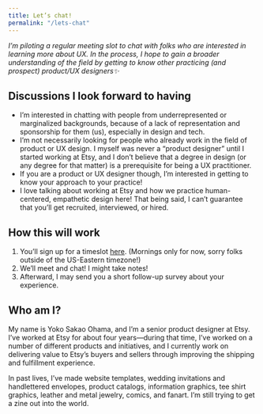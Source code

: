 ```yaml
---
title: Let’s chat!
permalink: "/lets-chat"
---
```


<p class="text-body-largest text-full-width"><em>I’m piloting a regular meeting slot to chat with folks who are interested in learning more about UX. In the process, I hope to gain a broader understanding of the field by getting to know other practicing (and prospect) product/UX designers✨</em></p>

## Discussions I look forward to having

- I’m interested in chatting with people from underrepresented or marginalized backgrounds, because of a lack of representation and sponsorship for them (us), especially in design and tech. 
- I’m not necessarily looking for people who already work in the field of product or UX design. I myself was never a “product designer” until I started working at Etsy, and I don’t believe that a degree in design (or any degree for that matter) is a prerequisite for being a UX practitioner. 
- If you are a product or UX designer though, I’m interested in getting to know your approach to your practice!
- I love talking about working at Etsy and how we practice human-centered, empathetic design here! That being said, I can’t guarantee that you’ll get recruited, interviewed, or hired. 

## How this will work

1. You’ll sign up for a timeslot [here](https://calendly.com/psyoko/lets-chat). (Mornings only for now, sorry folks outside of the US-Eastern timezone!)
2. We’ll meet and chat! I might take notes!
3. Afterward, I may send you a short follow-up survey about your experience.

## Who am I?

My name is Yoko Sakao Ohama, and I’m a senior product designer at Etsy. I’ve worked at Etsy for about four years—during that time, I’ve worked on a number of different products and initiatives, and I currently work on delivering value to Etsy’s buyers and sellers through improving the shipping and fulfillment experience.

In past lives, I’ve made website templates, wedding invitations and handlettered envelopes, product catalogs, information graphics, tee shirt graphics, leather and metal jewelry, comics, and fanart. I’m still trying to get a zine out into the world. 